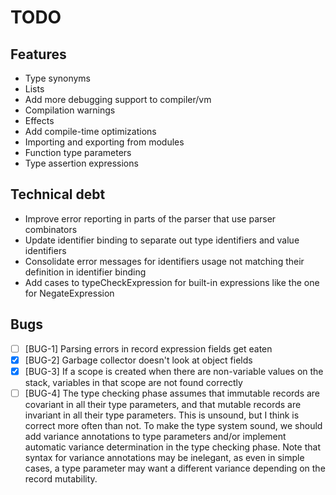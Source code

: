 # TODO

## Features
 - Type synonyms
 - Lists
 - Add more debugging support to compiler/vm
 - Compilation warnings
 - Effects
 - Add compile-time optimizations
 - Importing and exporting from modules
 - Function type parameters
 - Type assertion expressions

## Technical debt
 - Improve error reporting in parts of the parser that use parser combinators
 - Update identifier binding to separate out type identifiers and value identifiers
 - Consolidate error messages for identifiers usage not matching their definition in identifier binding
 - Add cases to typeCheckExpression for built-in expressions like the one for NegateExpression

## Bugs
 - [ ] [BUG-1] Parsing errors in record expression fields get eaten
 - [X] [BUG-2] Garbage collector doesn't look at object fields
 - [X] [BUG-3] If a scope is created when there are non-variable values on the stack, variables in that scope are not found correctly
 - [ ] [BUG-4] The type checking phase assumes that immutable records are covariant in all their type parameters, and that mutable records are invariant in all their type parameters. This is unsound, but I think is correct more often than not. To make the type system sound, we should add variance annotations to type parameters and/or implement automatic variance determination in the type checking phase. Note that syntax for variance annotations may be inelegant, as even in simple cases, a type parameter may want a different variance depending on the record mutability.
